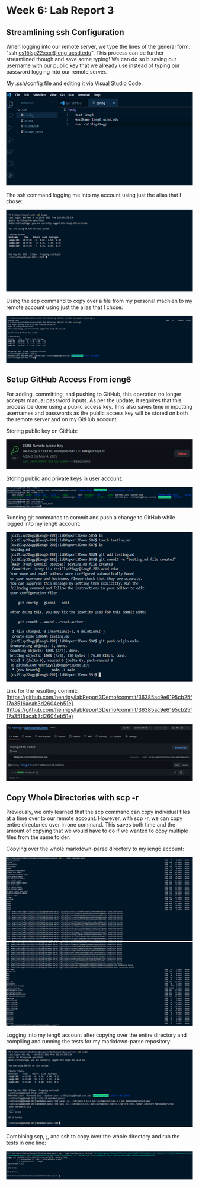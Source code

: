 # Week 6: Lab Report 3

## Streamlining ssh Configuration
When logging into our remote server, we type the lines of the general form: "ssh cs15lsp22xxx@ieng.ucsd.edu". This process can be further streamlined though and save some typing! We can do so b saving our username with our public key that we already use instead of typing our password logging into our remote server.

My .ssh/config file and editing it via Visual Studio Code:

![configEdit](lab5Screenshots/configEdit.png)

The ssh command logging me into my account using just the alias that I chose:

![ieng6Login](lab5Screenshots/ieng6Login.png)

Using the scp command to copy over a file from my personal machien to my remote account using just the alias that I chose:

![copyOverSuccess](lab5Screenshots/copyOverSuccess.png)


## Setup GitHub Access From ieng6
For adding, committing, and pushing to GitHub, this operation no longer accepts manual password inputs. As per the update, it requires that this process be done using a public access key. This also saves time in inputting usernames and passwords as the public access key will be stored on both the remote server and on my GitHub account.

Storing public key on GitHub:

![githubKey](lab5Screenshots/githubKey.png)

Storing public and private keys in user account:

![privatePublic](lab5Screenshots/privatePublic.png)

Running git commands to commit and push a change to GitHub while logged into my ieng6 account:

![gitPush](lab5Screenshots/gitPush.png)

Link for the resulting commit: [https://github.com/henrigy/labReport3Demo/commit/36385ac9e6195cb25f17a3516acab3d2604eb51e](https://github.com/henrigy/labReport3Demo/commit/36385ac9e6195cb25f17a3516acab3d2604eb51e)

![successLink](lab5Screenshots/successLink.png)

## Copy Whole Directories with scp -r
Previously, we only learned that the scp command can copy individual files at a time over to our remote account. However, with scp -r, we can copy entire directories over in one command. This saves both time and the amount of copying that we would have to do if we wanted to copy multiple files from the same folder.

Copying over the whole markdown-parse directory to my ieng6 account:

![scprPt1](lab5Screenshots/scprPt1.png)
![scprPt2](lab5Screenshots/scprPt2.png)

Logging into my ieng6 account after copying over the entire directory and compiling and running the tests for my markdown-parse repository:

![runMarkdown](lab5Screenshots/runMarkdown.png)

Combining scp, ;, and ssh to copy over the whole directory and run the tests in one line:

![oneLineSuccess](lab5Screenshots/oneLineSuccess.png)

